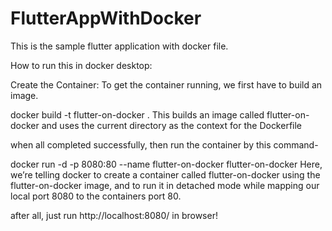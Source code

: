 # FlutterAppWithDocker
This is the sample flutter application with docker file.

How to run this in docker desktop:

Create the Container​:
To get the container running, we first have to build an image.

docker build -t flutter-on-docker .
This builds an image called flutter-on-docker and uses the current directory as the context for the Dockerfile

when all completed successfully, then run the container by this command-

docker run -d -p 8080:80 --name flutter-on-docker flutter-on-docker
Here, we’re telling docker to create a container called flutter-on-docker using the flutter-on-docker image, and to run it in detached mode while mapping our local port 8080 to the containers port 80.

after all, just run http://localhost:8080/ in browser!
